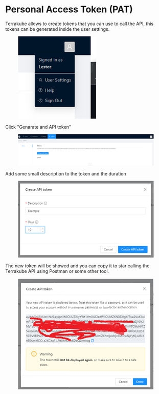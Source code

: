 # Personal Access Token (PAT)

Terrakube allows to create tokens that you can use to call the API, this tokens can be generated inside the user settings.

<figure><img src="../.gitbook/assets/image (1).png" alt=""><figcaption></figcaption></figure>

Click "Genarate and API token"&#x20;

<figure><img src="../.gitbook/assets/image.png" alt=""><figcaption></figcaption></figure>

Add some small description to the token and the duration

<figure><img src="../.gitbook/assets/image (3).png" alt=""><figcaption></figcaption></figure>

The new token will be showed and you can copy it to star calling the Terrakube API using Postman or some other tool.

<figure><img src="../.gitbook/assets/image (25).png" alt=""><figcaption></figcaption></figure>
